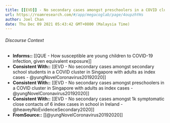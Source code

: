 ```yaml
---
title: [[EVD]] - No secondary cases amongst preschoolers in a COVID cluster in Singapore with a student as index case - [[@yungNovelCoronavirus20192020]]
url: https://roamresearch.com/#/app/megacoglab/page/4oupzhYHs
author: Joel Chan
date: Thu Dec 09 2021 05:43:42 GMT+0800 (Malaysia Time)
---
```




###### Discourse Context

- **Informs::** [[QUE - How susceptible are young children to COVID-19 infection, given equivalent exposure]]
- **Consistent With::** [[EVD - No secondary cases amongst secondary school students in a COVID cluster in Singapore with adults as index cases - @yungNovelCoronavirus20192020]]
- **Consistent With::** [[EVD - No secondary cases amongst preschoolers in a COVID cluster in Singapore with adults as index cases - @yungNovelCoronavirus20192020]]
- **Consistent With::** [[EVD - No secondary cases amongst 1k symptomatic close contacts of 6 index cases in school in Ireland - @heaveyNoEvidenceSecondary2020]]
- **FromSource::** [[@yungNovelCoronavirus20192020]]
